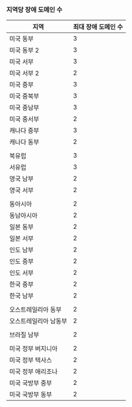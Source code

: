 ### <a name="number-of-fault-domains-per-region"></a>지역당 장애 도메인 수

| 지역              | 최대 장애 도메인 수  |
|---------------------|-------------------------|
| 미국 동부             | 3                       |
| 미국 동부 2           | 3                       |
| 미국 서부             | 3                       |
| 미국 서부 2           | 2                       |
| 미국 중부          | 3                       |
| 미국 중북부    | 3                       |
| 미국 중남부    | 3                       |
| 미국 중서부     | 2                       |
| 캐나다 중부      | 3                      |
| 캐나다 동부         | 2                       |
|                     |                         |
| 북유럽        | 3                       |
| 서유럽         | 3                       |
| 영국 남부            | 2                       |
| 영국 서부             | 2                       |
|                     |                         |
| 동아시아           | 2                       |
| 동남아시아     | 2                       |
| 일본 동부          | 2                       |
| 일본 서부          | 2                       |
| 인도 남부         | 2                       |
| 인도 중부       | 2                       |
| 인도 서부          | 2                       |
| 한국 중부       | 2                       |
| 한국 남부         | 2                       |
|                     |                         |
| 오스트레일리아 동부      | 2                       |
| 오스트레일리아 남동부 | 2                       |
|                     |                         |
| 브라질 남부        | 2                       |
|                     |                         |
| 미국 정부 버지니아     | 2                       |
| 미국 정부 텍사스        | 2                       |
| 미국 정부 애리조나      | 2                       |
| 미국 국방부 중부      | 2                       |
| 미국 국방부 동부         | 2                       |
